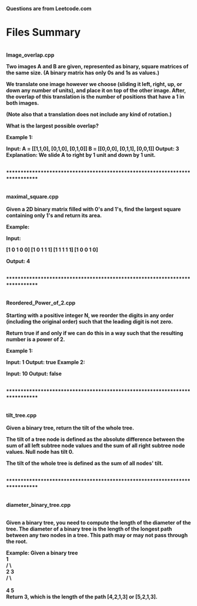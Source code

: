 <b>Questions are from Leetcode.com


<b><h1>Files Summary </h1><b>


<b><br>Image_overlap.cpp</br></b>
  
Two images A and B are given, represented as binary, square matrices of the same size.  (A binary matrix has only 0s and 1s as values.)

We translate one image however we choose (sliding it left, right, up, or down any number of units), and place it on top of the other image.  After, the overlap of this translation is the number of positions that have a 1 in both images.

(Note also that a translation does not include any kind of rotation.)

What is the largest possible overlap?

Example 1:

Input: A = [[1,1,0],
            [0,1,0],
            [0,1,0]]
       B = [[0,0,0],
            [0,1,1],
            [0,0,1]]
Output: 3
Explanation: We slide A to right by 1 unit and down by 1 unit.

<br>***************************************************************************<br>

<b><br>maximal_square.cpp</br></b>
<br>
Given a 2D binary matrix filled with 0's and 1's, find the largest square containing only 1's and return its area.

Example:

Input: 

[1 0 1 0 0]
[1 0 1 1 1]
[1 1 1 1 1]
[1 0 0 1 0]

Output: 4

<br>***************************************************************************<br>

<b><br> Reordered_Power_of_2.cpp</br></b>
<br>
Starting with a positive integer N, we reorder the digits in any order (including the original order) such that the leading digit is not zero.

Return true if and only if we can do this in a way such that the resulting number is a power of 2.

Example 1:

Input: 1
Output: true
Example 2:

Input: 10
Output: false

<br>***************************************************************************<br>

<b><br> tilt_tree.cpp</br></b>
<br>
Given a binary tree, return the tilt of the whole tree.

The tilt of a tree node is defined as the absolute difference between the sum of all left subtree node values and the sum of all right subtree node values. Null node has tilt 0.

The tilt of the whole tree is defined as the sum of all nodes' tilt.

<br>***************************************************************************<br>

<b><br> diameter_binary_tree.cpp</br></b>
<br>

Given a binary tree, you need to compute the length of the diameter of the tree. The diameter of a binary tree is the length of the longest path between any two nodes in a tree. This path may or may not pass through the root.

Example:
Given a binary tree <br>
      1 <br>
    /   \ <br>
   2     3 <br>
  /   \ <br>     
 4    5   
Return 3, which is the length of the path [4,2,1,3] or [5,2,1,3].

